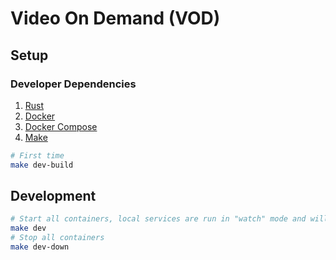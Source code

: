 # Video On Demand (VOD)

## Setup

### Developer Dependencies

1. [Rust](https://www.rust-lang.org/)
2. [Docker](https://docs.docker.com/desktop/)
3. [Docker Compose](https://docs.docker.com/compose/install/)
4. [Make](https://www.gnu.org/software/make/)

```bash
# First time
make dev-build
```

## Development

```bash
# Start all containers, local services are run in "watch" mode and will be recompiled when files change.
make dev
# Stop all containers
make dev-down
```
